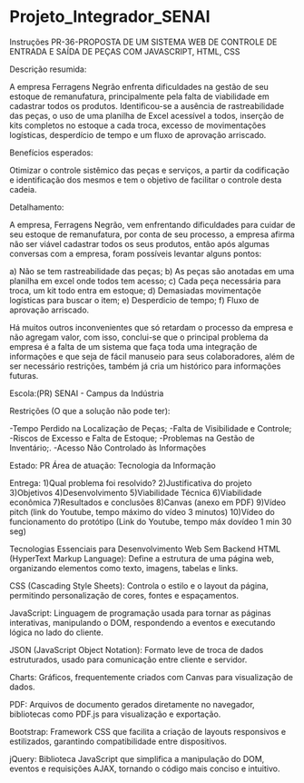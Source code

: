 # Projeto_Integrador_SENAI

Instruções
PR-36-PROPOSTA DE UM SISTEMA WEB DE CONTROLE DE ENTRADA E
SAÍDA DE PEÇAS COM JAVASCRIPT, HTML, CSS

Descrição resumida:

A empresa Ferragens Negrão enfrenta dificuldades na gestão de seu estoque de remanufatura,
principalmente pela falta de viabilidade em cadastrar todos os produtos. Identificou-se a
ausência de rastreabilidade das peças, o uso de uma planilha de Excel acessível a todos,
inserção de kits completos no estoque a cada troca, excesso de movimentações logísticas,
desperdício de tempo e um fluxo de aprovação arriscado.

Benefícios esperados:

Otimizar o controle sistêmico das peças e serviços, a partir da codificação e identificação dos
mesmos e tem o objetivo de facilitar o controle desta cadeia.

Detalhamento:

A empresa, Ferragens Negrão, vem enfrentando dificuldades para cuidar de seu estoque de
remanufatura, por conta de seu processo, a empresa afirma não ser viável cadastrar todos os
seus produtos, então após algumas conversas com a empresa, foram possíveis levantar alguns
pontos:

a) Não se tem rastreabilidade das peças;
b) As peças são anotadas em uma planilha em excel onde todos tem acesso;
c) Cada peça necessária para troca, um kit todo entra em estoque;
d) Demasiadas movimentaçõe logísticas para buscar o item;
e) Desperdicio de tempo;
f) Fluxo de aprovação arriscado.

Há muitos outros inconvenientes que só retardam o processo da empresa e não agregam valor,
com isso, conclui-se que o principal problema da empresa é a falta de um sistema que faça toda
uma integração de informações e que seja de fácil manuseio para seus colaboradores, além de
ser necessário restrições, também já cria um histórico para informações futuras.

Escola:(PR) SENAI - Campus da Indústria

Restrições (O que a solução não pode ter):

-Tempo Perdido na Localização de Peças;
-Falta de Visibilidade e Controle;
-Riscos de Excesso e Falta de Estoque;
-Problemas na Gestão de Inventário;.
-Acesso Não Controlado às Informações

Estado: PR
Área de atuação: Tecnologia da Informação

Entrega:
1)Qual problema foi resolvido?
2)Justificativa do projeto
3)Objetivos
4)Desenvolvimento
5)Viabilidade Técnica
6)Viabilidade econômica
7)Resultados e conclusões
8)Canvas (anexo em PDF)
9)Vı́deo pitch (link do Youtube, tempo máximo do vı́deo 3 minutos)
10)Vı́deo do funcionamento do protótipo (Link do Youtube, tempo máx dovı́deo 1 min 30 seg)

Tecnologias Essenciais para Desenvolvimento Web Sem Backend
HTML (HyperText Markup Language): Define a estrutura de uma página web, organizando elementos como texto, imagens, tabelas e links. 

CSS (Cascading Style Sheets): Controla o estilo e o layout da página, permitindo personalização de cores, fontes e espaçamentos. 

JavaScript: Linguagem de programação usada para tornar as páginas interativas, manipulando o DOM, respondendo a eventos e executando lógica no lado do cliente. 

 JSON (JavaScript Object Notation): Formato leve de troca de dados estruturados, usado para comunicação entre cliente e servidor. 

 Charts: Gráficos, frequentemente criados com Canvas para visualização de dados. 

 PDF: Arquivos de documento gerados diretamente no navegador,  bibliotecas como PDF.js para visualização e exportação.

 Bootstrap: Framework CSS que facilita a criação de layouts responsivos e estilizados, garantindo compatibilidade entre dispositivos.

 jQuery: Biblioteca JavaScript que simplifica a manipulação do DOM, eventos e requisições AJAX, tornando o código mais conciso e intuitivo. 
